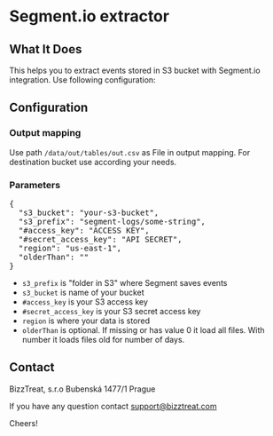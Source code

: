 # Segment.io extractor

## What It Does

This helps you to extract events stored in S3 bucket with Segment.io integration. Use following configuration:

## Configuration

### Output mapping

Use path `/data/out/tables/out.csv` as File in output mapping.
For destination bucket use according your needs.


### Parameters
<pre>
{
  "s3_bucket": "your-s3-bucket",
  "s3_prefix": "segment-logs/some-string",
  "#access_key": "ACCESS KEY",
  "#secret_access_key": "API SECRET",
  "region": "us-east-1",
  "olderThan": "<number>"
}
</pre>

- `s3_prefix` is "folder in S3" where Segment saves events   
- `s3_bucket` is name of your bucket  
- `#access_key` is your S3 access key  
- `#secret_access_key` is your S3 secret access key  
- `region` is where your data is stored
- `olderThan` is optional. If missing or has value 0 it load all files. With number it loads files old for number of days.  

## Contact

BizzTreat, s.r.o
Bubenská 1477/1
Prague

If you have any question contact support@bizztreat.com

Cheers!